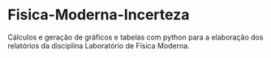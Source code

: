 # Fisica-Moderna-Incerteza
Cálculos e geração de gráficos e tabelas com python para a elaboração dos relatórios da disciplina Laboratório de Física Moderna.
